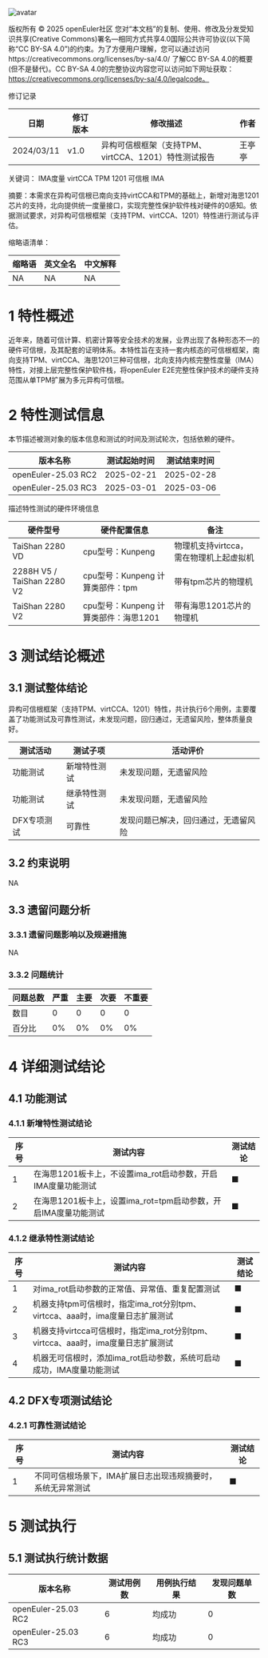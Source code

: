 ![avatar](../../images/openEuler.png)


版权所有 © 2025  openEuler社区
 您对“本文档”的复制、使用、修改及分发受知识共享(Creative Commons)署名—相同方式共享4.0国际公共许可协议(以下简称“CC BY-SA 4.0”)的约束。为了方便用户理解，您可以通过访问https://creativecommons.org/licenses/by-sa/4.0/ 了解CC BY-SA 4.0的概要 (但不是替代)。CC BY-SA 4.0的完整协议内容您可以访问如下网址获取：https://creativecommons.org/licenses/by-sa/4.0/legalcode。

修订记录

| 日期      | 修订   版本 | 修改描述                | 作者   |
| --------- | ----------- | ----------------------- | ------ |
| 2024/03/11 | v1.0        | 异构可信根框架（支持TPM、virtCCA、1201）特性测试报告 | 王亭亭 |

关键词： IMA度量 virtCCA TPM 1201 可信根 IMA

摘要：本需求在异构可信根已南向支持virtCCA和TPM的基础上，新增对海思1201芯片的支持，北向提供统一度量接口，实现完整性保护软件栈对硬件的0感知。依据测试要求，对异构可信根框架（支持TPM、virtCCA、1201）特性进行测试与评估。

缩略语清单：

| 缩略语 | 英文全名 | 中文解释 |
| ------ | -------- | -------- |
|   NA     |     NA     |     NA     |

# 1     特性概述

近年来，随着可信计算、机密计算等安全技术的发展，业界出现了各种形态不一的硬件可信根，及其配套的证明体系。本特性旨在支持一套内核态的可信根框架，南向支持TPM、virtCCA、海思1201三种可信根，北向支持内核完整性度量（IMA）特性，对接上层完整性保护软件栈，将openEuler E2E完整性保护技术的硬件支持范围从单TPM扩展为多元异构可信根。

# 2     特性测试信息

本节描述被测对象的版本信息和测试的时间及测试轮次，包括依赖的硬件。

| 版本名称                    | 测试起始时间 | 测试结束时间 |
| --------------------------- | ------------ | ------------ |
| openEuler-25.03 RC2 | 2025-02-21   | 2025-02-28   |
| openEuler-25.03 RC3 | 2025-03-01   | 2025-03-06   |

描述特性测试的硬件环境信息

| 硬件型号                  | 硬件配置信息                              | 备注                   |
| ------------------------ | ----------------------------------------- | ---------------------- |
| TaiShan 2280 VD | cpu型号：Kunpeng |    物理机支持virtcca，需在物理机上起虚拟机     |
| 2288H V5 / TaiShan 2280 V2  | cpu型号：Kunpeng 计算类部件：tpm |    带有tpm芯片的物理机     |
| TaiShan 2280 V2  | cpu型号：Kunpeng 计算类部件：海思1201 |    带有海思1201芯片的物理机     |

# 3     测试结论概述

## 3.1   测试整体结论

异构可信根框架（支持TPM、virtCCA、1201）特性，共计执行6个用例，主要覆盖了功能测试及可靠性测试，未发现问题，回归通过，无遗留风险，整体质量良好。

| 测试活动 | 测试子项 | 活动评价 |
| ------- | -------- | ------- |
| 功能测试 | 新增特性测试 |  未发现问题，无遗留风险    |
| 功能测试 | 继承特性测试 |  未发现问题，无遗留风险    |
| DFX专项测试 | 可靠性 | 发现问题已解决，回归通过，无遗留风险|

## 3.2   约束说明

NA

## 3.3   遗留问题分析

### 3.3.1 遗留问题影响以及规避措施

NA

### 3.3.2 问题统计

| 问题总数                    | 严重 | 主要       | 次要 | 不重要 |
| -------------- | ----- | ----------- | ------- | ------------ |
| 数目 |      0     | 0    |      0      | 0 |
| 百分比 |    0%  | 0% |    0%       | 0% |

# 4 详细测试结论

## 4.1 功能测试

### 4.1.1 新增特性测试结论
| 序号 | 测试内容 | 测试结论 |
| ------- | ------- | -------- |
|    1     |   在海思1201板卡上，不设置ima_rot启动参数，开启IMA度量功能测试     |    ■      |
|    2     |   在海思1201板卡上，设置ima_rot=tpm启动参数，开启IMA度量功能测试      |    ■      |

### 4.1.2 继承特性测试结论
| 序号 | 测试内容 | 测试结论 |
| ------- | ------- | -------- |
|    1     |   对ima_rot启动参数的正常值、异常值、重复配置测试      |    ■      |
|    2     |   机器支持tpm可信根时，指定ima_rot分别tpm、virtcca、aaa时，ima度量日志扩展测试      |    ■      |
|    3     |   机器支持virtcca可信根时，指定ima_rot分别tpm、virtcca、aaa时，ima度量日志扩展测试 |    ■      |
|    4     |   机器无可信根时，添加ima_rot启动参数，系统可启动成功，IMA度量功能测试      |    ■      |

## 4.2 DFX专项测试结论

### 4.2.1 可靠性测试结论
| 序号 | 测试内容 | 测试结论 |
| ------- | ------- | -------- |
|    1     |   不同可信根场景下，IMA扩展日志出现违规摘要时，系统无异常测试      |    ■      |


# 5     测试执行

## 5.1   测试执行统计数据

| 版本名称                    | 测试用例数 | 用例执行结果       | 发现问题单数 |
| --------------------------- | ---------- | ------------------ | ------------ |
| openEuler-25.03  RC2 |   6        | 均成功 | 0            |
| openEuler-25.03  RC3 |   6        | 均成功    | 0            |
